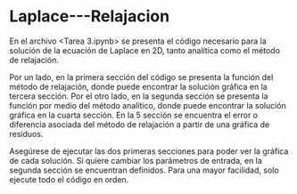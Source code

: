 # Laplace---Relajacion

En el archivo <Tarea 3.ipynb> se presenta el código necesario para la solución de la ecuación de Laplace en 2D, tanto analítica como el método de relajación.

Por un lado, en la primera sección del código se presenta la función del método de relajación, donde puede encontrar la solución gráfica en la tercera sección. Por el otro lado, en la segunda sección se presenta la función por medio del método analítico, donde puede encontrar la solución gráfica en la cuarta sección. En la 5 sección se encuentra el error o diferencia asociada del método de relajación a partir de una gráfica de residuos.

Asegúrese de ejecutar las dos primeras secciones para poder ver la gráfica de cada solución. Si quiere cambiar los parámetros de entrada, en la segunda sección se encuentran definidos. Para una mayor facilidad, solo ejecute todo el código en orden.
